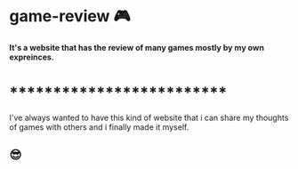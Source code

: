 # game-review :video_game:	
#### It's a website that has the review of many games mostly by my own expreinces.<br/>
#                                                      *************************
I've always wanted to have this kind of website that i can share my thoughts of games with others and i finally made it myself. <h2>:sunglasses:</h2>
